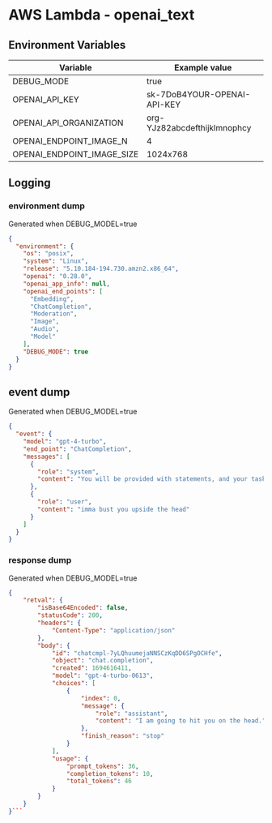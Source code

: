 # AWS Lambda - openai_text

## Environment Variables

| Variable                   | Example value                |
| -------------------------- | ---------------------------- |
| DEBUG_MODE                 | true                         |
| OPENAI_API_KEY             | sk-7DoB4YOUR-OPENAI-API-KEY  |
| OPENAI_API_ORGANIZATION    | org-YJz82abcdefthijklmnophcy |
| OPENAI_ENDPOINT_IMAGE_N    | 4                            |
| OPENAI_ENDPOINT_IMAGE_SIZE | 1024x768                     |

## Logging

### environment dump

Generated when DEBUG_MODEL=true

```json
{
  "environment": {
    "os": "posix",
    "system": "Linux",
    "release": "5.10.184-194.730.amzn2.x86_64",
    "openai": "0.28.0",
    "openai_app_info": null,
    "openai_end_points": [
      "Embedding",
      "ChatCompletion",
      "Moderation",
      "Image",
      "Audio",
      "Model"
    ],
    "DEBUG_MODE": true
  }
}
```

## event dump

Generated when DEBUG_MODEL=true

```json
{
  "event": {
    "model": "gpt-4-turbo",
    "end_point": "ChatCompletion",
    "messages": [
      {
        "role": "system",
        "content": "You will be provided with statements, and your task is to convert them to standard English."
      },
      {
        "role": "user",
        "content": "imma bust you upside the head"
      }
    ]
  }
}
```

### response dump

Generated when DEBUG_MODEL=true

````json
{
    "retval": {
        "isBase64Encoded": false,
        "statusCode": 200,
        "headers": {
            "Content-Type": "application/json"
        },
        "body": {
            "id": "chatcmpl-7yLQhuumejaNNSCzKqDD6SPgOCHfe",
            "object": "chat.completion",
            "created": 1694616411,
            "model": "gpt-4-turbo-0613",
            "choices": [
                {
                    "index": 0,
                    "message": {
                        "role": "assistant",
                        "content": "I am going to hit you on the head."
                    },
                    "finish_reason": "stop"
                }
            ],
            "usage": {
                "prompt_tokens": 36,
                "completion_tokens": 10,
                "total_tokens": 46
            }
        }
    }
}```
````
